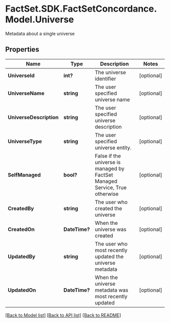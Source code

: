 # FactSet.SDK.FactSetConcordance.Model.Universe
Metadata about a single universe

## Properties

Name | Type | Description | Notes
------------ | ------------- | ------------- | -------------
**UniverseId** | **int?** | The universe identifier | [optional] 
**UniverseName** | **string** | The user specified universe name | [optional] 
**UniverseDescription** | **string** | The user specified universe description | [optional] 
**UniverseType** | **string** | The user specified universe entity. | [optional] 
**SelfManaged** | **bool?** | False if the universe is managed by FactSet Managed Service, True otherwise | [optional] 
**CreatedBy** | **string** | The user who created the universe | [optional] 
**CreatedOn** | **DateTime?** | When the universe was created | [optional] 
**UpdatedBy** | **string** | The user who most recently updated the universe metadata | [optional] 
**UpdatedOn** | **DateTime?** | When the universe metadata was most recently updated | [optional] 

[[Back to Model list]](../README.md#documentation-for-models) [[Back to API list]](../README.md#documentation-for-api-endpoints) [[Back to README]](../README.md)

